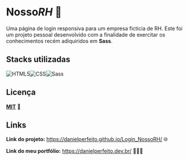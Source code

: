 
# Nosso*RH* 🤝

Uma página de login responsiva para um empresa ficticia de RH. Este foi um projeto pessoal desenvolvido com a finalidade de exercitar os conhecimentos recém adiquiridos em **Sass**.


## Stacks utilizadas


![HTML5](https://img.shields.io/badge/HTML5-E34F26?style=for-the-badge&logo=html5&logoColor=white)![CSS](https://img.shields.io/badge/CSS3-1572B6?style=for-the-badge&logo=css3&logoColor=white)![Sass](https://img.shields.io/badge/Sass-000?style=for-the-badge&logo=sass)








## Licença

**[MIT](https://choosealicense.com/licenses/mit/)** 📄


## Links

**Link do projeto:** https://danielperfeito.github.io/Login_NossoRH/ 🌐

**Link do meu portfólio:** https://danielperfeito.dev.br/ 👨🏻‍💻